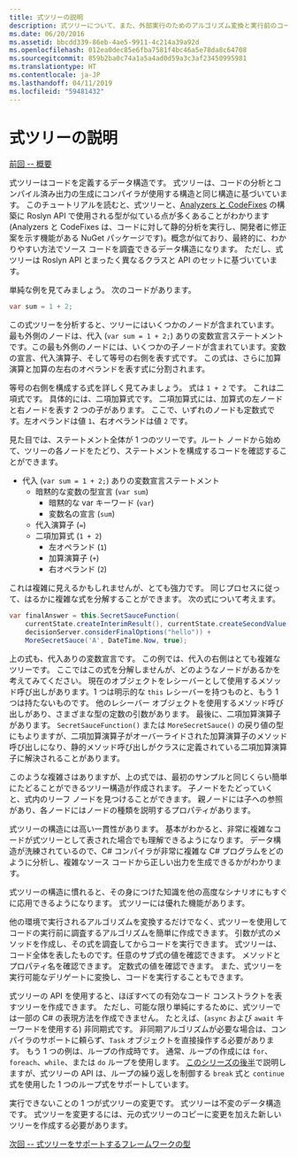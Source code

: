 ```yaml
---
title: 式ツリーの説明
description: 式ツリーについて、また、外部実行のためのアルゴリズム変換と実行前のコード検査で式ツリーがいかに役立つかについて説明します。
ms.date: 06/20/2016
ms.assetid: bbcdd339-86eb-4ae5-9911-4c214a39a92d
ms.openlocfilehash: 012ea0dec85e6fba7581f4bc46a5e78da8c64708
ms.sourcegitcommit: 859b2ba0c74a1a5a4ad0d59a3c3af23450995981
ms.translationtype: HT
ms.contentlocale: ja-JP
ms.lasthandoff: 04/11/2019
ms.locfileid: "59481432"
---
```

# <a name="expression-trees-explained"></a>式ツリーの説明

[前回 -- 概要](expression-trees.md)

式ツリーはコードを定義するデータ構造です。 式ツリーは、コードの分析とコンパイル済み出力の生成にコンパイラが使用する構造と同じ構造に基づいています。 このチュートリアルを読むと、式ツリーと、[Analyzers と CodeFixes](https://github.com/dotnet/roslyn-analyzers) の構築に Roslyn API で使用される型が似ている点が多くあることがわかります
(Analyzers と CodeFixes は、コードに対して静的分析を実行し、開発者に修正案を示す機能がある NuGet パッケージです)。概念が似ており、最終的に、わかりやすい方法でソース コードを調査できるデータ構造になります。 ただし、式ツリーは Roslyn API とまったく異なるクラスと API のセットに基づいています。

単純な例を見てみましょう。
次のコードがあります。

```csharp
var sum = 1 + 2;
```
この式ツリーを分析すると、ツリーにはいくつかのノードが含まれています。
最も外側のノードは、代入 (`var sum = 1 + 2;`) ありの変数宣言ステートメントです。この最も外側のノードには、いくつかの子ノードが含まれています。変数の宣言、代入演算子、そして等号の右側を表す式です。 この式は、さらに加算演算と加算の左右のオペランドを表す式に分割されます。

等号の右側を構成する式を詳しく見てみましょう。
式は `1 + 2` です。 これは二項式です。 具体的には、二項加算式です。 二項加算式には、加算式の左ノードと右ノードを表す 2 つの子があります。 ここで、いずれのノードも定数式です。左オペランドは値 `1`、右オペランドは値 `2` です。

見た目では、ステートメント全体が 1 つのツリーです。ルート ノードから始めて、ツリーの各ノードをたどり、ステートメントを構成するコードを確認することができます。

- 代入 (`var sum = 1 + 2;`) ありの変数宣言ステートメント
  * 暗黙的な変数の型宣言 (`var sum`)
    - 暗黙的な var キーワード (`var`)
    - 変数名の宣言 (`sum`)
  * 代入演算子 (`=`)
  * 二項加算式 (`1 + 2`)
    - 左オペランド (`1`)
    - 加算演算子 (`+`)
    - 右オペランド (`2`)

これは複雑に見えるかもしれませんが、とても強力です。 同じプロセスに従って、はるかに複雑な式を分解することができます。 次の式について考えます。

```csharp
var finalAnswer = this.SecretSauceFunction(
    currentState.createInterimResult(), currentState.createSecondValue(1, 2),
    decisionServer.considerFinalOptions("hello")) +
    MoreSecretSauce('A', DateTime.Now, true);
```

上の式も、代入ありの変数宣言です。
この例では、代入の右側はとても複雑なツリーです。
ここではこの式を分解しませんが、どのようなノードがあるかを考えてみてください。 現在のオブジェクトをレシーバーとして使用するメソッド呼び出しがあります。1 つは明示的な `this` レシーバーを持つものと、もう 1 つは持たないものです。 他のレシーバー オブジェクトを使用するメソッド呼び出しがあり、さまざまな型の定数の引数があります。 最後に、二項加算演算子があります。 `SecretSauceFunction()` または `MoreSecretSauce()` の戻り値の型にもよりますが、二項加算演算子がオーバーライドされた加算演算子のメソッド呼び出しになり、静的メソッド呼び出しがクラスに定義されている二項加算演算子に解決されることがあります。

このような複雑さはありますが、上の式では、最初のサンプルと同じくらい簡単にたどることができるツリー構造が作成されます。 子ノードをたどっていくと、式内のリーフ ノードを見つけることができます。 親ノードには子への参照があり、各ノードにはノードの種類を説明するプロパティがあります。

式ツリーの構造には高い一貫性があります。 基本がわかると、非常に複雑なコードが式ツリーとして表された場合でも理解できるようになります。 データ構造が洗練されているので、C# コンパイラが非常に複雑な C# プログラムをどのように分析し、複雑なソース コードから正しい出力を生成できるかがわかります。

式ツリーの構造に慣れると、その身につけた知識を他の高度なシナリオにもすぐに応用できるようになります。 式ツリーには優れた機能があります。

他の環境で実行されるアルゴリズムを変換するだけでなく、式ツリーを使用してコードの実行前に調査するアルゴリズムを簡単に作成できます。 引数が式のメソッドを作成し、その式を調査してからコードを実行できます。 式ツリーは、コード全体を表したものです。任意のサブ式の値を確認できます。
メソッドとプロパティ名を確認できます。 定数式の値を確認できます。
また、式ツリーを実行可能なデリゲートに変換し、コードを実行することもできます。

式ツリーの API を使用すると、ほぼすべての有効なコード コンストラクトを表すツリーを作成できます。 ただし、可能な限り単純にするために、式ツリーでは一部の C# の表現方法を作成できません。 たとえば、(`async` および `await` キーワードを使用する) 非同期式です。 非同期アルゴリズムが必要な場合は、コンパイラのサポートに頼らず、`Task` オブジェクトを直接操作する必要があります。 もう 1 つの例は、ループの作成時です。 通常、ループの作成には `for`、`foreach`、`while`、または `do` ループを使用します。 [このシリーズの後半](expression-trees-building.md)で説明しますが、式ツリーの API は、ループの繰り返しを制御する `break` 式と `continue` 式を使用した 1 つのループ式をサポートしています。

実行できないことの 1 つが式ツリーの変更です。  式ツリーは不変のデータ構造です。 式ツリーを変更するには、元の式ツリーのコピーに変更を加えた新しいツリーを作成する必要があります。

[次回 -- 式ツリーをサポートするフレームワークの型](expression-classes.md)
